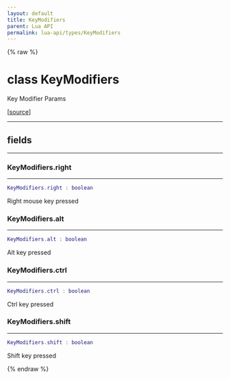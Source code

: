 ```yaml
---
layout: default
title: KeyModifiers
parent: Lua API
permalink: lua-api/types/KeyModifiers
---
```


{% raw %}

# class KeyModifiers





Key Modifier Params

[<a href="https://github.com/rhys-vdw/RecoilEngine/blob/39a0440f8b3d03a340a3db9cfeb2e589c3e7d595/rts/Lua/LuaHandle.cpp#L2971-L2979" target="_blank">source</a>]







---



## fields
---

### KeyModifiers.right
---
```lua
KeyModifiers.right : boolean
```



Right mouse key pressed








### KeyModifiers.alt
---
```lua
KeyModifiers.alt : boolean
```



Alt key pressed








### KeyModifiers.ctrl
---
```lua
KeyModifiers.ctrl : boolean
```



Ctrl key pressed








### KeyModifiers.shift
---
```lua
KeyModifiers.shift : boolean
```



Shift key pressed










{% endraw %}